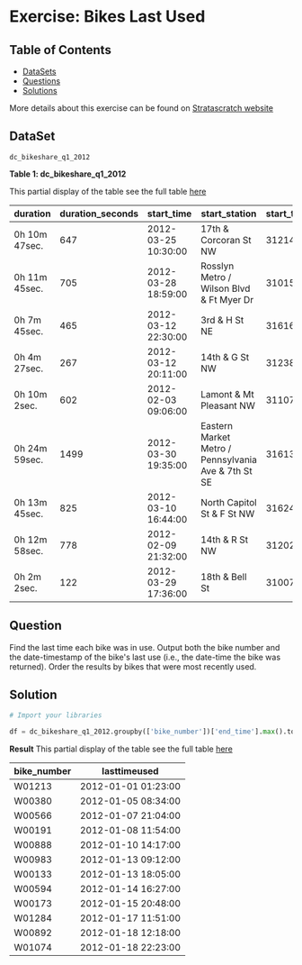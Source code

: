 # Exercise: Bikes Last Used 

## Table of Contents

- [DataSets](https://github.com/mukaruernest/Python-StratascratchExercises/tree/master/Bikes%20last%20used#dataset)
- [Questions](https://github.com/mukaruernest/Python-StratascratchExercises/tree/master/Bikes%20last%20used#question)
- [Solutions](https://github.com/mukaruernest/Python-StratascratchExercises/tree/master/Bikes%20last%20used#solution)


More details about this exercise can be found on [Stratascratch website](https://platform.stratascratch.com/coding-question?id=10176&python=)

## DataSet

`dc_bikeshare_q1_2012`

**Table 1: dc_bikeshare_q1_2012**

This partial display of the table see the full table [here](https://platform.stratascratch.com/coding-question/output-preview)

| duration      | duration_seconds | start_time          | start_station                                       | start_terminal | end_time            | end_station                          | end_terminal | bike_number | rider_type | id     |
|---------------|------------------|---------------------|-----------------------------------------------------|----------------|---------------------|--------------------------------------|--------------|-------------|------------|--------|
| 0h 10m 47sec. | 647              | 2012-03-25 10:30:00 | 17th & Corcoran St NW                               | 31214          | 2012-03-25 10:40:00 | Calvert St & Woodley Pl NW           | 31106        | W00576      | Registered | 326188 |
| 0h 11m 45sec. | 705              | 2012-03-28 18:59:00 | Rosslyn Metro / Wilson Blvd & Ft Myer Dr            | 31015          | 2012-03-28 19:11:00 | 21st & M St NW                       | 31212        | W00011      | Registered | 345585 |
| 0h 7m 45sec.  | 465              | 2012-03-12 22:30:00 | 3rd & H St NE                                       | 31616          | 2012-03-12 22:37:00 | Florida Ave & R St NW                | 31503        | W01215      | Registered | 251919 |
| 0h 4m 27sec.  | 267              | 2012-03-12 20:11:00 | 14th & G St NW                                      | 31238          | 2012-03-12 20:15:00 | 14th & Rhode Island Ave NW           | 31203        | W00455      | Registered | 251426 |
| 0h 10m 2sec.  | 602              | 2012-02-03 09:06:00 | Lamont & Mt Pleasant NW                             | 31107          | 2012-02-03 09:16:00 | 17th & Rhode Island Ave NW           | 31239        | W00300      | Registered | 105965 |
| 0h 24m 59sec. | 1499             | 2012-03-30 19:35:00 | Eastern Market Metro / Pennsylvania Ave & 7th St SE | 31613          | 2012-03-30 20:00:00 | Massachusetts Ave & Dupont Circle NW | 31200        | W01352      | Registered | 357661 |
| 0h 13m 45sec. | 825              | 2012-03-10 16:44:00 | North Capitol St & F St NW                          | 31624          | 2012-03-10 16:58:00 | Thomas Circle                        | 31241        | W00089      | Registered | 240483 |
| 0h 12m 58sec. | 778              | 2012-02-09 21:32:00 | 14th & R St NW                                      | 31202          | 2012-02-09 21:45:00 | 18th & M St NW                       | 31221        | W01158      | Registered | 129535 |
| 0h 2m 2sec.   | 122              | 2012-03-29 17:36:00 | 18th & Bell St                                      | 31007          | 2012-03-29 17:38:00 | 23rd & Crystal Dr                    | 31011        | W00653      | Registered | 350819 |

## Question 

Find the last time each bike was in use. Output both the bike number and the date-timestamp of the bike's last use (i.e., the date-time the bike was returned). Order the results by bikes that were most recently used.

## Solution

```python
# Import your libraries

df = dc_bikeshare_q1_2012.groupby(['bike_number'])['end_time'].max().to_frame('lastused').reset_index().sort_values(by='lastused', ascending = False)

```

**Result**
This partial display of the table see the full table [here](https://platform.stratascratch.com/coding-question/output-preview)

<html><body>
<!--StartFragment-->

bike_number | lasttimeused
-- | --
W01213 | 2012-01-01 01:23:00
W00380 | 2012-01-05 08:34:00
W00566 | 2012-01-07 21:04:00
W00191 | 2012-01-08 11:54:00
W00888 | 2012-01-10 14:17:00
W00983 | 2012-01-13 09:12:00
W00133 | 2012-01-13 18:05:00
W00594 | 2012-01-14 16:27:00
W00173 | 2012-01-15 20:48:00
W01284 | 2012-01-17 11:51:00
W00892 | 2012-01-18 12:18:00
W01074 | 2012-01-18 22:23:00

<!--EndFragment-->
</body>
</html>

